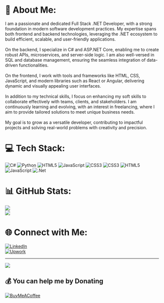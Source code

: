 # 💫 About Me:
I am a passionate and dedicated Full Stack .NET Developer, with a strong foundation in modern software development practices. My expertise spans both frontend and backend technologies, leveraging the .NET ecosystem to build efficient, scalable, and user-friendly applications.<br><br>On the backend, I specialize in C# and ASP.NET Core, enabling me to create robust APIs, microservices, and server-side logic. I am also well-versed in SQL and database management, ensuring the seamless integration of data-driven functionalities.<br><br>On the frontend, I work with tools and frameworks like HTML, CSS, JavaScript, and modern libraries such as React or Angular, delivering dynamic and visually appealing user interfaces.<br><br>In addition to my technical skills, I focus on enhancing my soft skills to collaborate effectively with teams, clients, and stakeholders. I am continuously learning and evolving, with an interest in freelancing, where I aim to provide tailored solutions to meet unique business needs.<br><br>My goal is to grow as a versatile developer, contributing to impactful projects and solving real-world problems with creativity and precision.


# 💻 Tech Stack:
![C#](https://img.shields.io/badge/c%23-%23239120.svg?style=for-the-badge&logo=csharp&logoColor=white) ![Python](https://img.shields.io/badge/python-3670A0?style=for-the-badge&logo=python&logoColor=ffdd54) ![HTML5](https://img.shields.io/badge/html5-%23E34F26.svg?style=for-the-badge&logo=html5&logoColor=white) ![JavaScript](https://img.shields.io/badge/javascript-%23323330.svg?style=for-the-badge&logo=javascript&logoColor=%23F7DF1E) ![CSS3](https://img.shields.io/badge/css3-%231572B6.svg?style=for-the-badge&logo=css3&logoColor=white) ![CSS3](https://img.shields.io/badge/css3-%231572B6.svg?style=for-the-badge&logo=css3&logoColor=white) ![HTML5](https://img.shields.io/badge/html5-%23E34F26.svg?style=for-the-badge&logo=html5&logoColor=white) ![JavaScript](https://img.shields.io/badge/javascript-%23323330.svg?style=for-the-badge&logo=javascript&logoColor=%23F7DF1E) ![.Net](https://img.shields.io/badge/.NET-5C2D91?style=for-the-badge&logo=.net&logoColor=white)
# 📊 GitHub Stats:
![](https://github-readme-stats.vercel.app/api?username=Ibrahim-Suker&theme=shadow_blue&hide_border=false&include_all_commits=true&count_private=false)<br/>
![](https://github-readme-streak-stats.herokuapp.com/?user=Ibrahim-Suker&theme=shadow_blue&hide_border=false)<br/>

# 🌐 Connect with Me:  
[![LinkedIn](https://img.shields.io/badge/LinkedIn-0077B5?style=for-the-badge&logo=linkedin&logoColor=white)](https://www.linkedin.com/in/ibrahim-ahmed-oo/)  
[![Upwork](https://img.shields.io/badge/Upwork-6FDA44?style=for-the-badge&logo=upwork&logoColor=white)](https://www.upwork.com/nx/find-work/best-matches)  

---
[![](https://visitcount.itsvg.in/api?id=Ibrahim-Suker&icon=0&color=0)](https://visitcount.itsvg.in)

  ## 💰 You can help me by Donating
  [![BuyMeACoffee](https://img.shields.io/badge/Buy%20Me%20a%20Coffee-ffdd00?style=for-the-badge&logo=buy-me-a-coffee&logoColor=black)](https://buymeacoffee.com/https://buymeacoffee.com/ibrahim_suker) 

  
<!-- Proudly created with GPRM ( https://gprm.itsvg.in ) -->
